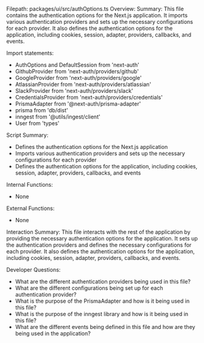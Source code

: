 Filepath: packages/ui/src/authOptions.ts
Overview: Summary:
This file contains the authentication options for the Next.js application. It imports various authentication providers and sets up the necessary configurations for each provider. It also defines the authentication options for the application, including cookies, session, adapter, providers, callbacks, and events.

Import statements:
- AuthOptions and DefaultSession from 'next-auth'
- GithubProvider from 'next-auth/providers/github'
- GoogleProvider from 'next-auth/providers/google'
- AtlassianProvider from 'next-auth/providers/atlassian'
- SlackProvider from 'next-auth/providers/slack'
- CredentialsProvider from 'next-auth/providers/credentials'
- PrismaAdapter from '@next-auth/prisma-adapter'
- prisma from 'db/dist'
- inngest from '@utils/ingest/client'
- User from 'types'

Script Summary:
- Defines the authentication options for the Next.js application
- Imports various authentication providers and sets up the necessary configurations for each provider
- Defines the authentication options for the application, including cookies, session, adapter, providers, callbacks, and events

Internal Functions:
- None

External Functions:
- None

Interaction Summary:
This file interacts with the rest of the application by providing the necessary authentication options for the application. It sets up the authentication providers and defines the necessary configurations for each provider. It also defines the authentication options for the application, including cookies, session, adapter, providers, callbacks, and events.

Developer Questions:
- What are the different authentication providers being used in this file?
- What are the different configurations being set up for each authentication provider?
- What is the purpose of the PrismaAdapter and how is it being used in this file?
- What is the purpose of the inngest library and how is it being used in this file?
- What are the different events being defined in this file and how are they being used in the application?

